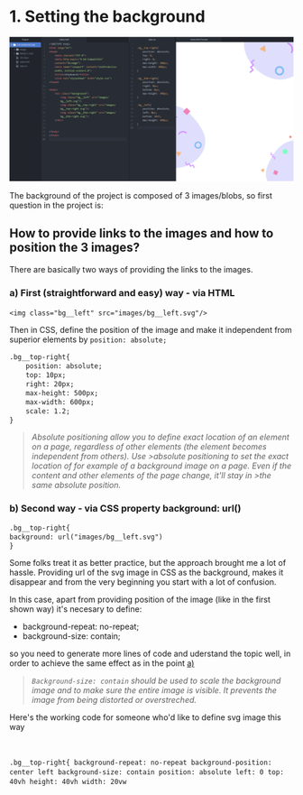 
# 1. Setting the background 

![Ready day 1](https://github.com/knitterJ/advent-of-css-2021-2022/blob/master/2.eCommerceComp/explanation-progress-track/day-1-setting-up-the-background-based-on-3-svgs/images/ready-day-1.png)



The background of the project is composed of 3 images/blobs, so first question in the project is:

## How to provide links to the images and how to position the 3 images?

There are basically two ways of providing the links to the images.

### a) First (straightforward and easy) way - via HTML 

`<img class="bg__left" src="images/bg__left.svg"/>`

Then in CSS, define the position of the image and make it independent from superior elements by `position: absolute;`

```
.bg__top-right{
    position: absolute;
    top: 10px; 
    right: 20px;
    max-height: 500px; 
    max-width: 600px;
    scale: 1.2;
}
```

>*Absolute positioning allow you to define exact location of an element on a page, regardless of other elements (the element becomes independent from others). Use >absolute positioning to set the exact location of for example of a background image on a page. Even if the content and other elements of the page change, it'll stay in >the same absolute position.*




### b) Second way - via CSS property background: url()
```
.bg__top-right{
background: url("images/bg__left.svg")
}
```

Some folks treat it as better practice, but the approach brought me a lot of hassle.
Providing url of the svg image in CSS as the background, makes it disappear and from the very beginning you start with a lot of confusion.

In this case, apart from providing position of the image (like in the first shown way) it's necesary to define:

<ul>
  <li>background-repeat: no-repeat;</li>
  <li>background-size: contain;</li>
</ul>

so you need to generate more lines of code and uderstand the topic well, in order to achieve the same effect as in the point [a)](<#b-second-way---via-css-property-background-url>)

>*`Background-size: contain` should be used to scale the background image and to make sure the entire image is visible. It prevents the image from being distorted or overstreched.*

Here's the working code for someone who'd like to define svg image this way
<code>

.bg__top-right{
  background-repeat: no-repeat
  background-position: center left
  background-size: contain
  position: absolute
  left: 0
  top: 40vh
  height: 40vh
  width: 20vw
</code>
